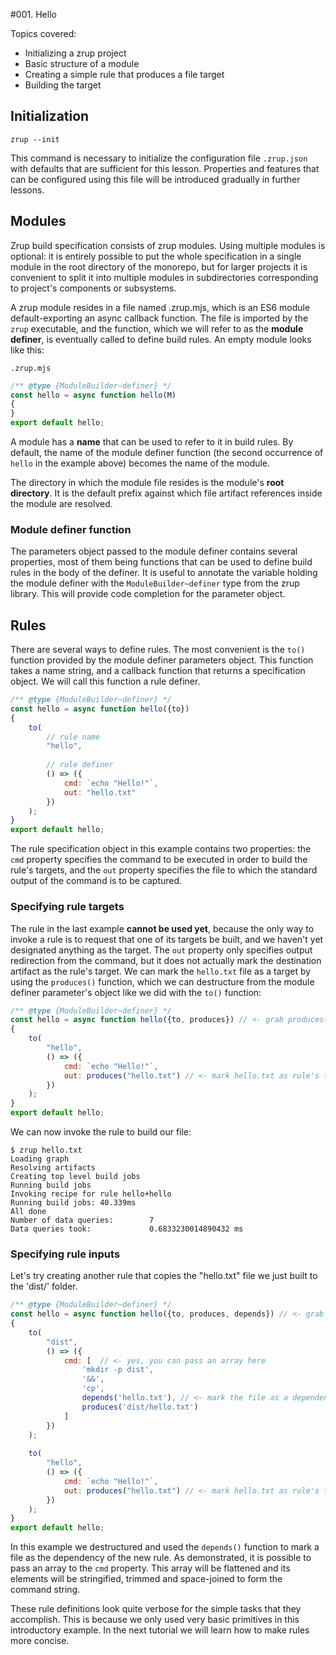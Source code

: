#001. Hello

Topics covered:
 - Initializing a zrup project
 - Basic structure of a module
 - Creating a simple rule that produces a file target
 - Building the target

## Initialization

```shell
zrup --init
```

This command is necessary to initialize the configuration file `.zrup.json` with defaults that are sufficient for this lesson. Properties and features that can be configured using this file will be introduced gradually in further lessons.

## Modules

Zrup build specification consists of zrup modules. Using multiple modules is optional: it is entirely possible to put the whole specification in a single module in the root directory of the monorepo, but for larger projects it is convenient to split it into multiple modules in subdirectories corresponding to project's components or subsystems.

A zrup module resides in a file named .zrup.mjs, which is an ES6 module default-exporting an async callback function. The file is imported by the `zrup` executable, and the function, which we will refer to as the **module definer**, is eventually called to define build rules. An empty module looks like this:  

`.zrup.mjs`
```javascript
/** @type {ModuleBuilder~definer} */
const hello = async function hello(M)
{
}
export default hello;
```

A module has a **name** that can be used to refer to it in build rules. By default, the name of the module definer function (the second occurrence of `hello` in the example above) becomes the name of the module.

The directory in which the module file resides is the module's **root directory**. It is the default prefix against which file artifact references inside the module are resolved.

### Module definer function

The parameters object passed to the module definer contains several properties, most of them being functions that can be used to define build rules in the body of the definer. It is useful to annotate the variable holding the module definer with the `ModuleBuilder~definer` type from the zrup library. This will provide code completion for the parameter object.

## Rules

There are several ways to define rules. The most convenient is the `to()` function provided by the module definer parameters object. This function takes a name string, and a callback function that returns a specification object. We will call this function a rule definer.

```javascript
/** @type {ModuleBuilder~definer} */
const hello = async function hello({to})
{
    to(
        // rule name
        "hello",
        
        // rule definer
        () => ({
            cmd: `echo "Hello!"`,
            out: "hello.txt"
        })
    );
}
export default hello;
```

The rule specification object in this example contains two properties: the `cmd` property specifies the command to be executed in order to build the rule's targets, and the `out` property specifies the file to which the standard output of the command is to be captured.

### Specifying rule targets

The rule in the last example **cannot be used yet**, because the only way to invoke a rule is to request that one of its targets be built, and we haven't yet designated anything as the target. The `out` property only specifies output redirection from the command, but it does not actually mark the destination artifact as the rule's target. We can mark the `hello.txt` file as a target by using the `produces()` function, which we can destructure from the module definer parameter's object like we did with the `to()` function:

```javascript
/** @type {ModuleBuilder~definer} */
const hello = async function hello({to, produces}) // <- grab produces()
{
    to(
        "hello",
        () => ({
            cmd: `echo "Hello!"`,
            out: produces("hello.txt") // <- mark hello.txt as rule's target
        })
    );
}
export default hello;
```

We can now invoke the rule to build our file:

```
$ zrup hello.txt
Loading graph
Resolving artifacts
Creating top level build jobs
Running build jobs
Invoking recipe for rule hello+hello
Running build jobs: 40.339ms
All done
Number of data queries:        7
Data queries took:             0.6833230014890432 ms
```

### Specifying rule inputs

Let's try creating another rule that copies the "hello.txt" file we just built to the 'dist/' folder.

```javascript
/** @type {ModuleBuilder~definer} */
const hello = async function hello({to, produces, depends}) // <- grab depends()
{
    to(
        "dist",
        () => ({
            cmd: [  // <- yes, you can pass an array here
                'mkdir -p dist',
                '&&',
                'cp',
                depends('hello.txt'), // <- mark the file as a dependency
                produces('dist/hello.txt')
            ]
        })
    );
    
    to(
        "hello",
        () => ({
            cmd: `echo "Hello!"`,
            out: produces("hello.txt") // <- mark hello.txt as rule's target
        })
    );
}
export default hello;
```

In this example we destructured and used the `depends()` function to mark a file as the dependency of the new rule. As demonstrated, it is possible to pass an array to the `cmd` property. This array will be flattened and its elements will be stringified, trimmed and space-joined to form the command string.

These rule definitions look quite verbose for the simple tasks that they accomplish. This is because we only used very basic primitives in this introductory example. In the next tutorial we will learn how to make rules more concise.
